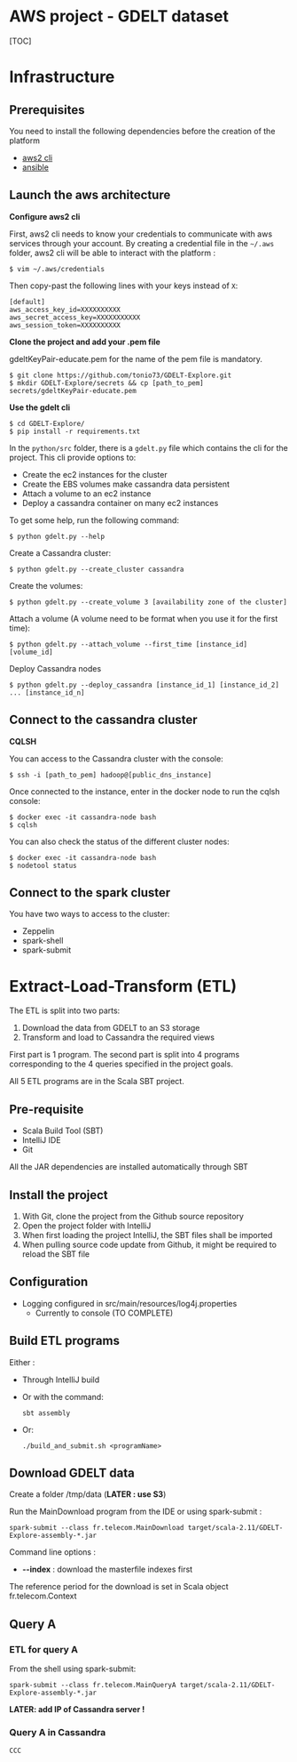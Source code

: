 # AWS project - GDELT dataset

[TOC]

# Infrastructure

## Prerequisites

You need to install the following dependencies before the creation of the platform
- [aws2 cli](https://docs.aws.amazon.com/cli/latest/userguide/install-cliv2-linux-mac.html)
- [ansible](https://docs.ansible.com/ansible/latest/installation_guide/intro_installation.html)

## Launch the aws architecture

__Configure aws2 cli__

First, aws2 cli needs to know your credentials to communicate with aws services through your account. By creating a
credential file in the `~/.aws` folder, aws2 cli will be able to interact with the platform :

```shell script
$ vim ~/.aws/credentials
```

Then copy-past the following lines with your keys instead of `X`:

```shell script
[default]
aws_access_key_id=XXXXXXXXXX
aws_secret_access_key=XXXXXXXXXXX
aws_session_token=XXXXXXXXXX
```

__Clone the project and add your .pem file__

gdeltKeyPair-educate.pem for the name of the pem file is mandatory.

```shell script
$ git clone https://github.com/tonio73/GDELT-Explore.git
$ mkdir GDELT-Explore/secrets && cp [path_to_pem] secrets/gdeltKeyPair-educate.pem
```

__Use the gdelt cli__

```shell script
$ cd GDELT-Explore/
$ pip install -r requirements.txt
```

In the `python/src` folder, there is a `gdelt.py` file which contains the cli for the project. This cli provide options 
to:
- Create the ec2 instances for the cluster
- Create the EBS volumes make cassandra data persistent
- Attach a volume to an ec2 instance
- Deploy a cassandra container on many ec2 instances

To get some help, run the following command:

````shell script
$ python gdelt.py --help
````
Create a Cassandra cluster:

````shell script
$ python gdelt.py --create_cluster cassandra
````
Create the volumes:

````shell script
$ python gdelt.py --create_volume 3 [availability zone of the cluster]
````
Attach a volume (A volume need to be format when you use it for the first time):

````shell script
$ python gdelt.py --attach_volume --first_time [instance_id] [volume_id]
````

Deploy Cassandra nodes

````shell script
$ python gdelt.py --deploy_cassandra [instance_id_1] [instance_id_2] ... [instance_id_n]
````

## Connect to the cassandra cluster

__CQLSH__

You can access to the Cassandra cluster with the console:

```shell script
$ ssh -i [path_to_pem] hadoop@[public_dns_instance]
```

Once connected to the instance, enter in the docker node to run the cqlsh console:

```shell script
$ docker exec -it cassandra-node bash
$ cqlsh
```

You can also check the status of the different cluster nodes:

```shell script
$ docker exec -it cassandra-node bash
$ nodetool status
```

## Connect to the spark cluster

You have two ways to access to the cluster:

- Zeppelin
- spark-shell
- spark-submit

# Extract-Load-Transform (ETL)

The ETL is split into two parts:

1. Download the data from GDELT to an S3 storage
2. Transform and load to Cassandra the required views

First part is 1 program. The second part is split into 4 programs corresponding to the 4 queries specified in the project goals.

All 5 ETL programs are in the Scala SBT project.

## Pre-requisite

- Scala Build Tool (SBT)
- IntelliJ IDE
- Git

All the JAR dependencies are installed automatically through SBT

## Install the project

1. With Git, clone the project from the Github source repository
2. Open the project folder with IntelliJ
3. When first loading the project IntelliJ, the SBT files shall be imported
4. When pulling source code update from Github, it might be required to reload the SBT file

## Configuration

- Logging configured in src/main/resources/log4j.properties
  - Currently to console (TO COMPLETE)

## Build ETL programs

Either :

- Through IntelliJ build

- Or with the command: 

  ```shell
  sbt assembly
  ```

- Or:

  ```shell
  ./build_and_submit.sh <programName>
  ```

  

## Download GDELT data

Create a folder /tmp/data (**LATER : use S3**)

Run the MainDownload program from the IDE or using spark-submit : 

```shell
spark-submit --class fr.telecom.MainDownload target/scala-2.11/GDELT-Explore-assembly-*.jar
```

Command line options :

- **--index** : download the masterfile indexes first

The reference period for the download is set in Scala object fr.telecom.Context

## Query A

### ETL for query A

From the shell using spark-submit:

```shell
spark-submit --class fr.telecom.MainQueryA target/scala-2.11/GDELT-Explore-assembly-*.jar
```

**LATER: add IP of Cassandra server !**

### Query A in Cassandra

```sql
CCC
```


